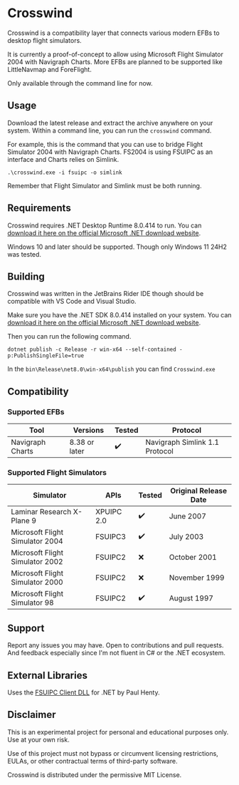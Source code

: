 # Crosswind

Crosswind is a compatibility layer that connects various modern EFBs to desktop flight simulators. 

It is currently a proof-of-concept to allow using Microsoft Flight Simulator 2004 with Navigraph Charts. More EFBs are planned to be supported like LittleNavmap and ForeFlight. 

Only available through the command line for now.

## Usage

Download the latest release and extract the archive anywhere on your system. Within a command line, you can run the `crosswind` command.

For example, this is the command that you can use to bridge Flight Simulator 2004 with Navigraph Charts. FS2004 is using FSUIPC as an interface and Charts relies on Simlink.

```
.\crosswind.exe -i fsuipc -o simlink
```

Remember that Flight Simulator and Simlink must be both running.

## Requirements

Crosswind requires .NET Desktop Runtime 8.0.414 to run. You can [download it here on the official Microsoft .NET download website](https://dotnet.microsoft.com/en-us/download/dotnet/8.0).

Windows 10 and later should be supported. Though only Windows 11 24H2 was tested.

## Building

Crosswind was written in the JetBrains Rider IDE though should be compatible with VS Code and Visual Studio.

Make sure you have the .NET SDK 8.0.414 installed on your system. You can [download it here on the official Microsoft .NET download website](https://dotnet.microsoft.com/en-us/download/dotnet/8.0).

Then you can run the following command.
```
dotnet publish -c Release -r win-x64 --self-contained -p:PublishSingleFile=true
```

In the `bin\Release\net8.0\win-x64\publish` you can find `Crosswind.exe`

## Compatibility

### Supported EFBs

| Tool | Versions                            | Tested                          | Protocol                         |
| - |-------------------------------------|---------------------------------|----------------------------------|
| Navigraph Charts | 8.38 or later  | ✔️|  Navigraph Simlink 1.1 Protocol  |


### Supported Flight Simulators

| Simulator                       | APIs       | Tested | Original Release Date |
|---------------------------------|------------|--------|-----------------------|
| Laminar Research X-Plane 9      | XPUIPC 2.0 | ✔️     | June 2007             |
| Microsoft Flight Simulator 2004 | FSUIPC3    | ✔️     | July 2003             |
| Microsoft Flight Simulator 2002 | FSUIPC2    | ❌      | October 2001         |
| Microsoft Flight Simulator 2000 | FSUIPC2    | ❌      | November 1999         |
| Microsoft Flight Simulator 98   | FSUIPC2    | ✔️     | August 1997          |

## Support

Report any issues you may have. Open to contributions and pull requests. And feedback especially since I'm not fluent in C# or the .NET ecosystem.

## External Libraries

Uses the [FSUIPC Client DLL](http://fsuipc.paulhenty.com/#licence) for .NET by Paul Henty.

## Disclaimer

This is an experimental project for personal and educational purposes only. Use at your own risk.

Use of this project must not bypass or circumvent licensing restrictions, EULAs, or other contractual terms of third-party software.

Crosswind is distributed under the permissive MIT License.